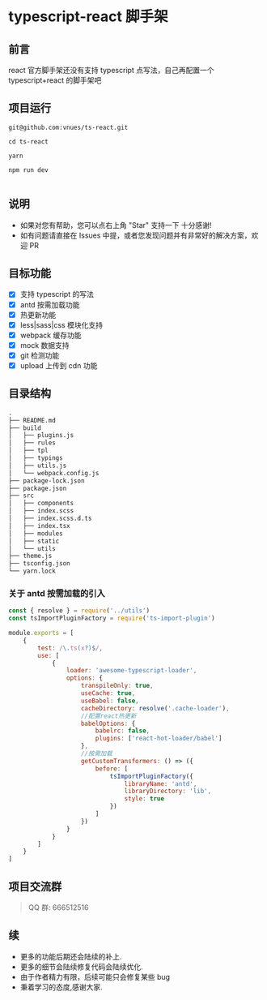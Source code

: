 # typescript-react 脚手架

## 前言

react 官方脚手架还没有支持 typescript 点写法，自己再配置一个 typescript+react 的脚手架吧

## 项目运行

```shell
git@github.com:vnues/ts-react.git

cd ts-react

yarn

npm run dev


```

## 说明

-   如果对您有帮助，您可以点右上角 "Star" 支持一下 十分感谢!
-   如有问题请直接在 Issues 中提，或者您发现问题并有非常好的解决方案，欢迎 PR

## 目标功能

-   [x] 支持 typescript 的写法
-   [x] antd 按需加载功能
-   [x] 热更新功能
-   [x] less|sass|css 模块化支持
-   [x] webpack 缓存功能
-   [x] mock 数据支持
-   [x] git 检测功能
-   [x] upload 上传到 cdn 功能

## 目录结构

```txt
.
├── README.md
├── build
│   ├── plugins.js
│   ├── rules
│   ├── tpl
│   ├── typings
│   ├── utils.js
│   └── webpack.config.js
├── package-lock.json
├── package.json
├── src
│   ├── components
│   ├── index.scss
│   ├── index.scss.d.ts
│   ├── index.tsx
│   ├── modules
│   ├── static
│   └── utils
├── theme.js
├── tsconfig.json
└── yarn.lock
```

### 关于 antd 按需加载的引入

```javascript
const { resolve } = require('../utils')
const tsImportPluginFactory = require('ts-import-plugin')

module.exports = [
    {
        test: /\.ts(x?)$/,
        use: [
            {
                loader: 'awesome-typescript-loader',
                options: {
                    transpileOnly: true,
                    useCache: true,
                    useBabel: false,
                    cacheDirectory: resolve('.cache-loader'),
                    //配置react热更新
                    babelOptions: {
                        babelrc: false,
                        plugins: ['react-hot-loader/babel']
                    },
                    //按需加载
                    getCustomTransformers: () => ({
                        before: [
                            tsImportPluginFactory({
                                libraryName: 'antd',
                                libraryDirectory: 'lib',
                                style: true
                            })
                        ]
                    })
                }
            }
        ]
    }
]
```

## 项目交流群

> QQ 群: 666512516

## 续

-   更多的功能后期还会陆续的补上.
-   更多的细节会陆续修复代码会陆续优化.
-   由于作者精力有限，后续可能只会修复某些 bug
-   秉着学习的态度,感谢大家.
